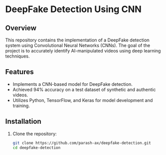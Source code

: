 # DeepFake Detection Using CNN

## Overview
This repository contains the implementation of a DeepFake detection system using Convolutional Neural Networks (CNNs). The goal of the project is to accurately identify AI-manipulated videos using deep learning techniques.

## Features
- Implements a CNN-based model for DeepFake detection.
- Achieved 94% accuracy on a test dataset of synthetic and authentic videos.
- Utilizes Python, TensorFlow, and Keras for model development and training.

## Installation
1. Clone the repository:
   ```bash
   git clone https://github.com/parash-ax/deepfake-detection.git
   cd deepfake-detection
